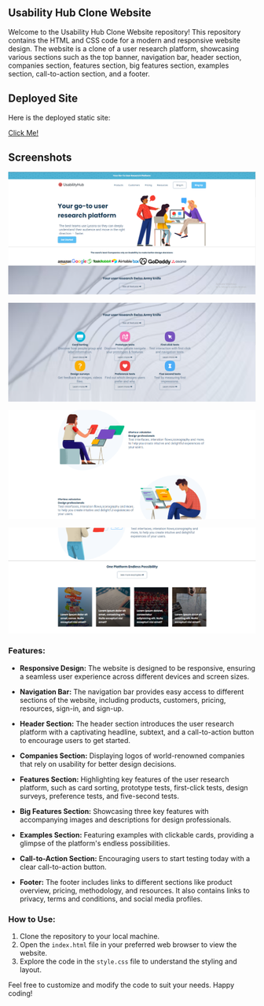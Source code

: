 ## Usability Hub Clone Website

Welcome to the Usability Hub Clone Website repository! This repository contains the HTML and CSS code for a modern and responsive website design. The website is a clone of a user research platform, showcasing various sections such as the top banner, navigation bar, header section, companies section, features section, big features section, examples section, call-to-action section, and a footer.

## Deployed Site

Here is the deployed static site:

[Click Me!](https://shahbelal.github.io/usability-hub-landing-page/)

## Screenshots

![App Screenshot](https://github.com/shahbelal/usability-hub-landing-page/blob/main/Snapshots/1.png)

![App Screenshot](https://github.com/shahbelal/usability-hub-landing-page/blob/main/Snapshots/2.png)

![App Screenshot](https://github.com/shahbelal/usability-hub-landing-page/blob/main/Snapshots/3.png)

![App Screenshot](https://github.com/shahbelal/usability-hub-landing-page/blob/main/Snapshots/4.png)

### Features:
- **Responsive Design:** The website is designed to be responsive, ensuring a seamless user experience across different devices and screen sizes.

- **Navigation Bar:** The navigation bar provides easy access to different sections of the website, including products, customers, pricing, resources, sign-in, and sign-up.

- **Header Section:** The header section introduces the user research platform with a captivating headline, subtext, and a call-to-action button to encourage users to get started.

- **Companies Section:** Displaying logos of world-renowned companies that rely on usability for better design decisions.

- **Features Section:** Highlighting key features of the user research platform, such as card sorting, prototype tests, first-click tests, design surveys, preference tests, and five-second tests.

- **Big Features Section:** Showcasing three key features with accompanying images and descriptions for design professionals.

- **Examples Section:** Featuring examples with clickable cards, providing a glimpse of the platform's endless possibilities.

- **Call-to-Action Section:** Encouraging users to start testing today with a clear call-to-action button.

- **Footer:** The footer includes links to different sections like product overview, pricing, methodology, and resources. It also contains links to privacy, terms and conditions, and social media profiles.

### How to Use:
1. Clone the repository to your local machine.
2. Open the `index.html` file in your preferred web browser to view the website.
3. Explore the code in the `style.css` file to understand the styling and layout.

Feel free to customize and modify the code to suit your needs. Happy coding!
